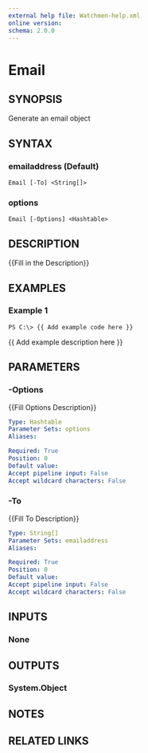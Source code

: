 ```yaml
---
external help file: Watchmen-help.xml
online version: 
schema: 2.0.0
---
```


# Email
## SYNOPSIS
Generate an email object

## SYNTAX

### emailaddress (Default)
```
Email [-To] <String[]>
```

### options
```
Email [-Options] <Hashtable>
```

## DESCRIPTION
{{Fill in the Description}}

## EXAMPLES

### Example 1
```
PS C:\> {{ Add example code here }}
```

{{ Add example description here }}

## PARAMETERS

### -Options
{{Fill Options Description}}

```yaml
Type: Hashtable
Parameter Sets: options
Aliases: 

Required: True
Position: 0
Default value: 
Accept pipeline input: False
Accept wildcard characters: False
```

### -To
{{Fill To Description}}

```yaml
Type: String[]
Parameter Sets: emailaddress
Aliases: 

Required: True
Position: 0
Default value: 
Accept pipeline input: False
Accept wildcard characters: False
```

## INPUTS

### None


## OUTPUTS

### System.Object

## NOTES

## RELATED LINKS

